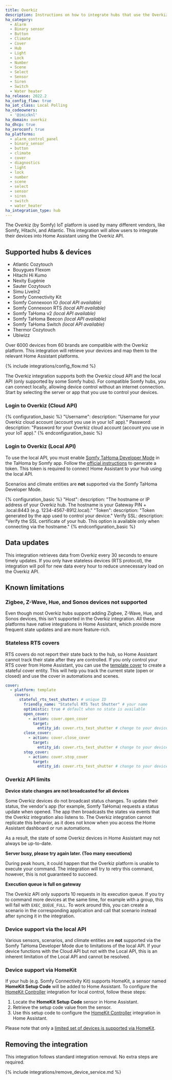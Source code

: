 ```yaml
---
title: Overkiz
description: Instructions on how to integrate hubs that use the Overkiz IoT platform with Home Assistant.
ha_category:
  - Alarm
  - Binary sensor
  - Button
  - Climate
  - Cover
  - Hub
  - Light
  - Lock
  - Number
  - Scene
  - Select
  - Sensor
  - Siren
  - Switch
  - Water heater
ha_release: 2022.2
ha_config_flow: true
ha_iot_class: Local Polling
ha_codeowners:
  - '@imicknl'
ha_domain: overkiz
ha_dhcp: true
ha_zeroconf: true
ha_platforms:
  - alarm_control_panel
  - binary_sensor
  - button
  - climate
  - cover
  - diagnostics
  - light
  - lock
  - number
  - scene
  - select
  - sensor
  - siren
  - switch
  - water_heater
ha_integration_type: hub
---
```


The Overkiz (by Somfy) IoT platform is used by many different vendors, like Somfy, Hitachi, and Atlantic. This integration will allow users to integrate their devices into Home Assistant using the Overkiz API.

## Supported hubs & devices

- Atlantic Cozytouch
- Bouygues Flexom
- Hitachi Hi Kumo
- Nexity Eugénie
- Sauter Cozytouch
- Simu LiveIn2
- Somfy Connectivity Kit
- Somfy Connexoon IO _(local API available)_
- Somfy Connexoon RTS _(local API available)_
- Somfy TaHoma v2 _(local API available)_
- Somfy TaHoma Beecon _(local API available)_
- Somfy TaHoma Switch _(local API available)_
- Thermor Cozytouch
- Ubiwizz

Over 6000 devices from 60 brands are compatible with the Overkiz platform. This integration will retrieve your devices and map them to the relevant Home Assistant platforms.

{% include integrations/config_flow.md %}

The Overkiz integration supports both the Overkiz cloud API and the local API (only supported by some Somfy hubs). For compatible Somfy hubs, you can connect locally, allowing device control without an internet connection. Start by selecting the server or app that you use to control your devices.

### Login to Overkiz (Cloud API)

{% configuration_basic %}
"Username":
  description: "Username for your Overkiz cloud account (account you use in your IoT app)."
Password:
  description: "Password for your Overkiz cloud account (account you use in your IoT app)."
{% endconfiguration_basic %}

### Login to Overkiz (Local API)

To use the local API, you must enable [Somfy TaHoma Developer Mode](https://github.com/Somfy-Developer/Somfy-TaHoma-Developer-Mode?tab=readme-ov-file#getting-started) in the TaHoma by Somfy app. Follow the [official instructions](https://github.com/Somfy-Developer/Somfy-TaHoma-Developer-Mode?tab=readme-ov-file#getting-started) to generate a token. This token is required to connect Home Assistant to your hub using the local API.

Scenarios and climate entities are **not** supported via the Somfy TaHoma Developer Mode.

{% configuration_basic %}
"Host":
  description: "The hostname or IP address of your Overkiz hub. The hostname is your Gateway PIN + .local:8443 (e.g. 1234-4567-8912.local)."
"Token":
  description: "Token generated by the app used to control your device."
Verify SSL:
  description: "Verify the SSL certificate of your hub. This option is available only when connecting via the hostname."
{% endconfiguration_basic %}

## Data updates

This integration retrieves data from Overkiz every 30 seconds to ensure timely updates. If you only have stateless devices (RTS protocol), the integration will poll for new data every hour to reduce unnecessary load on the Overkiz API.

## Known limitations

### Zigbee, Z-Wave, Hue, and Sonos devices not supported

Even though most Overkiz hubs support adding Zigbee, Z-Wave, Hue, and Sonos devices, this isn't supported in the Overkiz integration. All these platforms have native integrations in Home Assistant, which provide more frequent state updates and are more feature-rich.

### Stateless RTS covers 

RTS covers do not report their state back to the hub, so Home Assistant cannot track their state after they are controlled. If you only control your RTS cover from Home Assistant, you can use the [template cover](/integrations/template/#cover) to create a stateful cover entity. This will help you track the current state (open or closed) and use the cover in automations and scenes.

```yaml
cover:
  - platform: template
    covers:
      stateful_rts_test_shutter: # unique ID
        friendly_name: "Stateful RTS Test Shutter" # your name
        optimistic: true # default when no state is available
        open_cover:
          - action: cover.open_cover
            target:
              entity_id: cover.rts_test_shutter # change to your device id
        close_cover:
          - action: cover.close_cover
            target:
              entity_id: cover.rts_test_shutter # change to your device id
        stop_cover:
          - action: cover.stop_cover
            target:
              entity_id: cover.rts_test_shutter # change to your device id
```

### Overkiz API limits

**Device state changes are not broadcasted for all devices**

Some Overkiz devices do not broadcast status changes. To update their status, the vendor's app (for example, Somfy TaHoma) requests a status update when opened. The app then broadcasts the states via events that the Overkiz integration also listens to. The Overkiz integration cannot replicate this behavior, as it does not know when you access the Home Assistant dashboard or run automations.

As a result, the state of some Overkiz devices in Home Assistant may not always be up-to-date.

**Server busy, please try again later. (Too many executions)**

During peak hours, it could happen that the Overkiz platform is unable to execute your command. The integration will try to retry this command, however, this is not guaranteed to succeed.

**Execution queue is full on gateway**

The Overkiz API only supports 10 requests in its execution queue. If you try to command more devices at the same time, for example with a group, this will fail with `EXEC_QUEUE_FULL`. To work around this, you can create a scenario in the corresponding application and call that scenario instead after syncing it in the integration.

### Device support via the local API

Various sensors, scenarios, and climate entities are **not** supported via the Somfy TaHoma Developer Mode due to limitations of the local API. If your device functions with the Cloud API but not with the Local API, this is an inherent limitation of the Local API and cannot be resolved.

### Device support via HomeKit

If your hub (e.g. Somfy Connectivity Kit) supports HomeKit, a sensor named **HomeKit Setup Code** will be added to Home Assistant. To configure the [HomeKit Controller](/integrations/homekit_controller/) integration for local control, follow these steps:

1. Locate the **HomeKit Setup Code** sensor in Home Assistant.
2. Retrieve the setup code value from the sensor.
3. Use this setup code to configure the [HomeKit Controller](/integrations/homekit_controller/) integration in Home Assistant.

Please note that only a [limited set of devices is supported via HomeKit](https://service.somfy.com/downloads/nl_v5/tahoma-homekitcompatibilitylist_eng.pdf).

## Removing the integration

This integration follows standard integration removal. No extra steps are required.

{% include integrations/remove_device_service.md %}
